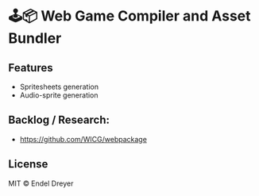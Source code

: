 # 🕹📦 Web Game Compiler and Asset Bundler

## Features

- Spritesheets generation
- Audio-sprite generation

## Backlog / Research:

- https://github.com/WICG/webpackage

## License

MIT © Endel Dreyer


